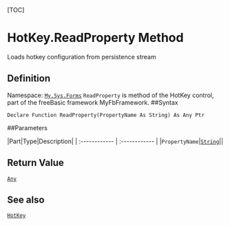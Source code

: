 [TOC]
# HotKey.ReadProperty Method
Loads hotkey configuration from persistence stream
## Definition
Namespace: [`My.Sys.Forms`](My.Sys.Forms.md)
`ReadProperty` is method of the HotKey control, part of the freeBasic framework MyFbFramework.
##Syntax
```freeBasic
Declare Function ReadProperty(PropertyName As String) As Any Ptr
```

##Parameters

|Part|Type|Description|
| :------------ | :------------ |
|`PropertyName`|[`String`]("https://www.freebasic.net/wiki/KeyPgString")||

## Return Value
[`Any`]("https://www.freebasic.net/wiki/KeyPgAny")
## See also
[`HotKey`](HotKey.md)
